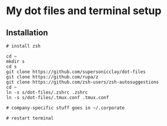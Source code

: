 # My dot files and terminal setup

## Installation

```
# install zsh

cd ~
mkdir s
cd s
git clone https://github.com/supersonicclay/dot-files
git clone https://github.com/rupa/z
git clone https://github.com/zsh-users/zsh-autosuggestions
cd ~
ln -s s/dot-files/.zshrc .zshrc
ln -s s/dot-files/.tmux.conf .tmux.conf

# company-specific stuff goes in ~/.corporate

# restart terminal
```

